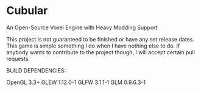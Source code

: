 # Cubular
An Open-Source Voxel Engine with Heavy Modding Support

This project is not guaranteed to be finished or have any set release dates.  This game is simple something I do when I have nothing else to do.  If anybody wants to contribute to the project though, I will accept certain pull requests.

BUILD DEPENDENCIES:

OpenGL 3.3+
GLEW 1.12.0-1
GLFW 3.1.1-1
GLM 0.9.6.3-1
